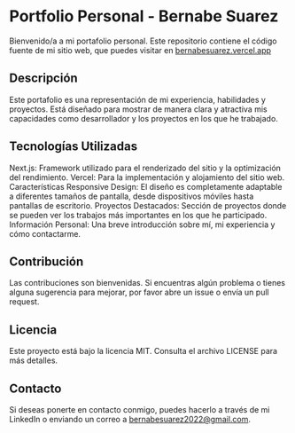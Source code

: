 # Portfolio Personal - Bernabe Suarez
Bienvenido/a a mi portafolio personal. Este repositorio contiene el código fuente de mi sitio web, que puedes visitar en [bernabesuarez.vercel.app](bernabesuarez.vercel.app)

## Descripción
Este portafolio es una representación de mi experiencia, habilidades y proyectos. Está diseñado para mostrar de manera clara y atractiva mis capacidades como desarrollador y los proyectos en los que he trabajado.

## Tecnologías Utilizadas

Next.js: Framework utilizado para el renderizado del sitio y la optimización del rendimiento.
Vercel: Para la implementación y alojamiento del sitio web.
Características
Responsive Design: El diseño es completamente adaptable a diferentes tamaños de pantalla, desde dispositivos móviles hasta pantallas de escritorio.
Proyectos Destacados: Sección de proyectos donde se pueden ver los trabajos más importantes en los que he participado.
Información Personal: Una breve introducción sobre mí, mi experiencia y cómo contactarme.


## Contribución
Las contribuciones son bienvenidas. Si encuentras algún problema o tienes alguna sugerencia para mejorar, por favor abre un issue o envía un pull request.

## Licencia
Este proyecto está bajo la licencia MIT. Consulta el archivo LICENSE para más detalles.

## Contacto
Si deseas ponerte en contacto conmigo, puedes hacerlo a través de mi LinkedIn o enviando un correo a bernabesuarez2022@gmail.com.


